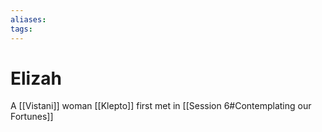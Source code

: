 ```yaml
---
aliases: 
tags: 
---
```


# Elizah

A [[Vistani]] woman [[Klepto]] first met in [[Session 6#Contemplating our Fortunes]]
